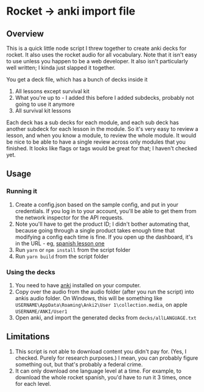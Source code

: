 # Rocket -> anki import file

## Overview
This is a quick little node script I threw together to create anki decks for rocket. It also uses the rocket audio for all vocabulary. Note that it isn't easy to use unless you happen to be a web developer. It also isn't particularly well written;
I kinda just slapped it together.

You get a deck file, which has a bunch of decks inside it
1. All lessons except survival kit
2. What you're up to - I added this before I added subdecks, probably not going to use it anymore
3. All survival kit lessons

Each deck has a sub decks for each module, and each sub deck has another subdeck for each lesson in the module.
So it's very easy to review a lesson, and when you know a module, to review the whole module.
It would be nice to be able to have a single review across only modules that you finished. It looks like flags or tags would be great for that; I haven't checked yet.

## Usage

### Running it
1. Create a config.json based on the sample config, and put in your credentials. If you log in to your account, you'll be able
to get them from the network inspector for the API requests.
2. Note you'll have to get the product ID; I didn't bother automating that, because going through a single product takes enough time that modifying a config each time is fine. If you open up the dashboard, it's in the URL - eg, [spanish lesson one][spanish dashboard]
4. Run `yarn` or `npm install` from the script folder
3. Run `yarn build` from the script folder

### Using the decks
1. You need to have [anki][anki home] installed on your computer. 
2. Copy over the audio from the audio folder (after you run the script) into ankis audio folder. On Windows, this will be something like `USERNAME\AppData\Roaming\Anki2\User 1\collection.media`, on apple `USERNAME/ANKI/User1`
3. Open anki, and import the generated decks from `decks/allLANGUAGE.txt`

## Limitations
1. This script is not able to download content you didn't pay for. (Yes, I checked. Purely for research purposes.) I mean, you can probably figure something out, but that's probably a federal crime.
2. It can only download one language level at a time. For example, to download the whole rocket spanish, you'd have to run it 3 times, once for each level.

[anki home]: https://apps.ankiweb.net/
[spanish dashboard]: https://app.rocketlanguages.com/members/products/1/dashboard